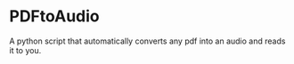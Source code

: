 # PDFtoAudio
A python script that automatically converts any pdf into an audio and reads it to you.
